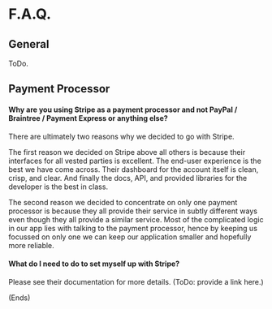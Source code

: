 # F.A.Q. #

## General ##

ToDo.

## Payment Processor ##

#### Why are you using Stripe as a payment processor and not PayPal / Braintree / Payment Express or anything else? ####

There are ultimately two reasons why we decided to go with Stripe.

The first reason we decided on Stripe above all others is because their interfaces for all vested parties is
excellent. The end-user experience is the best we have come across. Their dashboard for the account itself is clean,
crisp, and clear. And finally the docs, API, and provided libraries for the developer is the best in class.

The second reason we decided to concentrate on only one payment processor is because they all provide their service in
subtly different ways even though they all provide a similar service.  Most of the complicated logic in our app lies
with talking to the payment processor, hence by keeping us focussed on only one we can keep our application smaller and
hopefully more reliable.

#### What do I need to do to set myself up with Stripe? ####

Please see their documentation for more details. (ToDo: provide a link here.)

(Ends)
